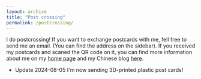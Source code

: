 ```yaml
---
layout: archive
title: "Post crossing"
permalink: /postcrossing/
---
```


I do postcrossing! If you want to exchange postcards with me, fell free to send me an email. (You can find the address on the sidebar). If you received my postcards and scaned the QR code on it, you can find more information about me on my [home page](/) and my Chinese blog [here](//leoleoasd.me).

* Update 2024-08-05
I'm now sending 3D-printed plastic post cards!
